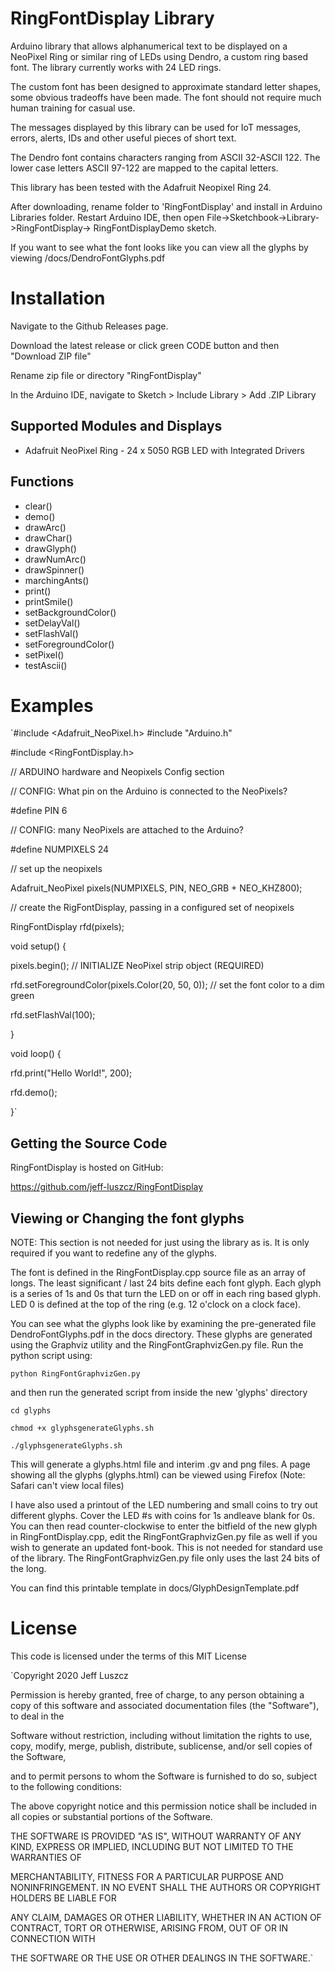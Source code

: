 # RingFontDisplay Library

Arduino library that allows alphanumerical text to be displayed on a NeoPixel Ring or similar ring of LEDs using Dendro, a custom ring based font. The library currently works with 24 LED rings.

The custom font has been designed to approximate standard letter shapes, some obvious tradeoffs have been made. The font should not require much human training for casual use.

The messages displayed by this library can be used for IoT messages, errors, alerts, IDs and other useful pieces of short text.

The Dendro font contains characters ranging from ASCII 32-ASCII 122. The lower case letters ASCII 97-122 are mapped to the capital letters. 

This library has been tested with the Adafruit Neopixel Ring 24. 

After downloading, rename folder to 'RingFontDisplay' and install in Arduino Libraries folder. Restart Arduino IDE, then open File->Sketchbook->Library->RingFontDisplay-> RingFontDisplayDemo sketch.

If you want to see what the font looks like you can view all the glyphs by viewing /docs/DendroFontGlyphs.pdf 

# Installation

Navigate to the Github Releases page.

Download the latest release or click green CODE button and then "Download ZIP file"

Rename zip file or directory "RingFontDisplay"

In the Arduino IDE, navigate to Sketch > Include Library > Add .ZIP Library


## Supported Modules and Displays
* Adafruit NeoPixel Ring - 24 x 5050 RGB LED with Integrated Drivers

## Functions
* clear()
* demo()
* drawArc()
* drawChar()
* drawGlyph()
* drawNumArc()
* drawSpinner()
* marchingAnts()
* print()
* printSmile()
* setBackgroundColor()
* setDelayVal()
* setFlashVal()
* setForegroundColor()
* setPixel()
* testAscii()

# Examples

 `#include <Adafruit_NeoPixel.h>
 #include "Arduino.h"

 #include <RingFontDisplay.h>

// ARDUINO hardware and Neopixels Config section

// CONFIG: What pin on the Arduino is connected to the NeoPixels?

 #define PIN        6

// CONFIG: many NeoPixels are attached to the Arduino?

 #define NUMPIXELS 24


// set up the neopixels

Adafruit_NeoPixel pixels(NUMPIXELS, PIN, NEO_GRB + NEO_KHZ800);

// create the RigFontDisplay, passing in a configured set of neopixels

RingFontDisplay rfd(pixels);


void setup() {

  pixels.begin(); // INITIALIZE NeoPixel strip object (REQUIRED)

  rfd.setForegroundColor(pixels.Color(20, 50, 0));  // set the font color to a dim green
  
  rfd.setFlashVal(100);

}

void loop() {

  rfd.print("Hello World!", 200);

  rfd.demo();

}`


## Getting the Source Code

RingFontDisplay is hosted on GitHub:

https://github.com/jeff-luszcz/RingFontDisplay


## Viewing or Changing the font glyphs

NOTE: This section is not needed for just using the library as is. It is only required if you want to redefine any of the glyphs.
 
The font is defined in the RingFontDisplay.cpp source file as an array of longs. The least significant / last 24 bits define each font glyph. Each glyph is a series of 1s and 0s that turn the LED on or off in each ring based glyph. LED 0 is defined at the top of the ring (e.g. 12 o'clock on a clock face).

You can see what the glyphs look like by examining the pre-generated file DendroFontGlyphs.pdf in the docs directory. These glyphs are generated using the Graphviz utility and the RingFontGraphvizGen.py file. Run the python script using:

`python RingFontGraphvizGen.py
`

and then run the generated script from inside the new 'glyphs' directory

`cd glyphs`

`chmod +x glyphsgenerateGlyphs.sh`

`./glyphsgenerateGlyphs.sh`


This will generate a glyphs.html file and interim .gv and png files. 
A page showing all the glyphs (glyphs.html) can be viewed using Firefox (Note: Safari can't view local files)

I have also used a printout of the LED numbering and small coins to try out different glyphs. Cover the LED #s with coins for 1s andleave blank for 0s. You can then read counter-clockwise to enter the bitfield of the new glyph in RingFontDisplay.cpp, edit the RingFontGraphvizGen.py file as well if you wish to generate an updated font-book. This is not needed for standard use of the library. The RingFontGraphvizGen.py file only uses the last 24 bits of the long.

You can find this printable template in docs/GlyphDesignTemplate.pdf


# License
This code is licensed under the terms of this MIT License

`Copyright 2020 Jeff Luszcz

  Permission is hereby granted, free of charge, to any person obtaining a copy of this software and associated documentation files (the "Software"), to deal in the
  
  Software without restriction, including without limitation the rights to use, copy, modify, merge, publish, distribute, sublicense, and/or sell copies of the Software,
  
  and to permit persons to whom the Software is furnished to do so, subject to the following conditions:
  
  The above copyright notice and this permission notice shall be included in all copies or substantial portions of the Software.
  
  THE SOFTWARE IS PROVIDED "AS IS", WITHOUT WARRANTY OF ANY KIND, EXPRESS OR IMPLIED, INCLUDING BUT NOT LIMITED TO THE WARRANTIES OF
  
  MERCHANTABILITY, FITNESS FOR A PARTICULAR PURPOSE AND NONINFRINGEMENT. IN NO EVENT SHALL THE AUTHORS OR COPYRIGHT HOLDERS BE LIABLE FOR
  
  ANY CLAIM, DAMAGES OR OTHER LIABILITY, WHETHER IN AN ACTION OF CONTRACT, TORT OR OTHERWISE, ARISING FROM, OUT OF OR IN CONNECTION WITH
  
  THE SOFTWARE OR THE USE OR OTHER DEALINGS IN THE SOFTWARE.`
  
